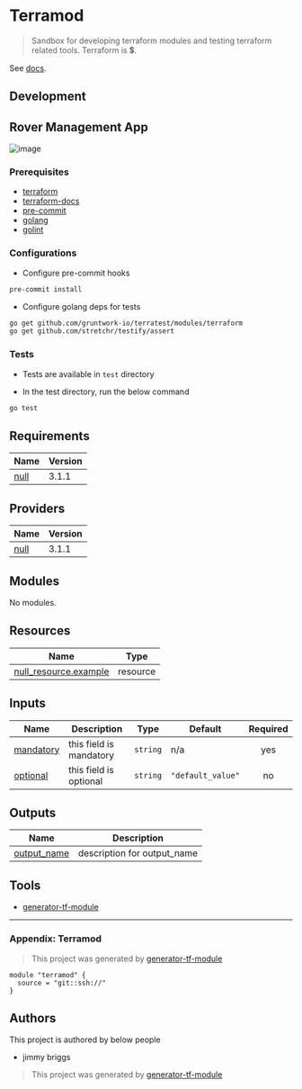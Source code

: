 # Terramod

> Sandbox for developing terraform modules and testing terraform related tools. Terraform is 💲. 

See [docs](docs/).

## Development

## Rover Management App

![image](https://user-images.githubusercontent.com/32652297/171555991-d016fafc-0dd1-406a-b0c3-18367df3ee11.png)



### Prerequisites

- [terraform](https://learn.hashicorp.com/terraform/getting-started/install#installing-terraform)
- [terraform-docs](https://github.com/segmentio/terraform-docs)
- [pre-commit](https://pre-commit.com/#install)
- [golang](https://golang.org/doc/install#install)
- [golint](https://github.com/golang/lint#installation)

### Configurations

- Configure pre-commit hooks
```sh
pre-commit install
```


- Configure golang deps for tests
```sh
go get github.com/gruntwork-io/terratest/modules/terraform
go get github.com/stretchr/testify/assert
```



### Tests

- Tests are available in `test` directory

- In the test directory, run the below command
```sh
go test
```

<!-- BEGINNING OF PRE-COMMIT-TERRAFORM DOCS HOOK -->
## Requirements

| Name | Version |
|------|---------|
| <a name="requirement_null"></a> [null](#requirement\_null) | 3.1.1 |

## Providers

| Name | Version |
|------|---------|
| <a name="provider_null"></a> [null](#provider\_null) | 3.1.1 |

## Modules

No modules.

## Resources

| Name | Type |
|------|------|
| [null_resource.example](https://registry.terraform.io/providers/hashicorp/null/3.1.1/docs/resources/resource) | resource |

## Inputs

| Name | Description | Type | Default | Required |
|------|-------------|------|---------|:--------:|
| <a name="input_mandatory"></a> [mandatory](#input\_mandatory) | this field is mandatory | `string` | n/a | yes |
| <a name="input_optional"></a> [optional](#input\_optional) | this field is optional | `string` | `"default_value"` | no |

## Outputs

| Name | Description |
|------|-------------|
| <a name="output_output_name"></a> [output\_name](#output\_output\_name) | description for output\_name |
<!-- END OF PRE-COMMIT-TERRAFORM DOCS HOOK -->

## Tools

- [generator-tf-module](https://github.com/sudokar/generator-tf-module)

***

### Appendix: Terramod

> This project was generated by [generator-tf-module](https://github.com/sudokar/generator-tf-module)

```hcl
module "terramod" {
  source = "git::ssh://"
}
```





## Authors

This project is authored by below people

- jimmy briggs

> This project was generated by [generator-tf-module](https://github.com/sudokar/generator-tf-module)
